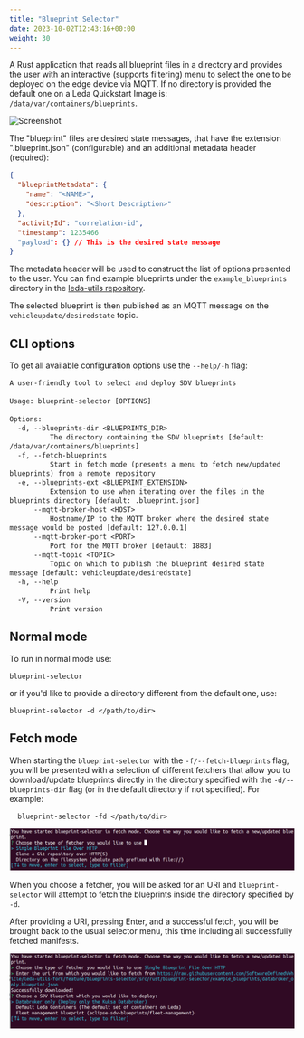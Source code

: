 ```yaml
---
title: "Blueprint Selector"
date: 2023-10-02T12:43:16+00:00
weight: 30
---
```


A Rust application that reads all blueprint files in a directory and provides the user with an
interactive (supports filtering) menu to select the one to be deployed on the edge device via MQTT.
If no directory is provided the default one on a Leda Quickstart Image is: `/data/var/containers/blueprints`.

![Screenshot](../blueprint-selector-1.png)

The "blueprint" files are desired state messages, that have the extension ".blueprint.json" (configurable) and an additional metadata header (required):

```json
{
  "blueprintMetadata": {
    "name": "<NAME>",
    "description": "<Short Description>"
  },
  "activityId": "correlation-id",
  "timestamp": 1235466
  "payload": {} // This is the desired state message
}
```

The metadata header will be used to construct the list of options presented to the user. You can find example blueprints under the
`example_blueprints` directory in the [leda-utils repository](https://github.com/eclipse-leda/leda-utils/tree/main/src/rust/blueprint-selector/example_blueprints).

The selected blueprint is then published as an MQTT message on the `vehicleupdate/desiredstate` topic.

## CLI options

To get all available configuration options use the `--help/-h` flag:

```shell
A user-friendly tool to select and deploy SDV blueprints

Usage: blueprint-selector [OPTIONS]

Options:
  -d, --blueprints-dir <BLUEPRINTS_DIR>
          The directory containing the SDV blueprints [default: /data/var/containers/blueprints]
  -f, --fetch-blueprints
          Start in fetch mode (presents a menu to fetch new/updated blueprints) from a remote repository
  -e, --blueprints-ext <BLUEPRINT_EXTENSION>
          Extension to use when iterating over the files in the blueprints directory [default: .blueprint.json]
      --mqtt-broker-host <HOST>
          Hostname/IP to the MQTT broker where the desired state message would be posted [default: 127.0.0.1]
      --mqtt-broker-port <PORT>
          Port for the MQTT broker [default: 1883]
      --mqtt-topic <TOPIC>
          Topic on which to publish the blueprint desired state message [default: vehicleupdate/desiredstate]
  -h, --help
          Print help
  -V, --version
          Print version
```

## Normal mode

To run in normal mode use:

```shell
blueprint-selector
```

or if you'd like to provide a directory different from the default one, use:

```shell
blueprint-selector -d </path/to/dir>
```

## Fetch mode

When starting the `blueprint-selector` with the `-f/--fetch-blueprints` flag, you will be presented with a selection of different
fetchers that allow you to download/update blueprints directly in the directory specified with the `-d/--blueprints-dir` flag
(or in the default directory if not specified).
For example:

```shell
  blueprint-selector -fd </path/to/dir>
```

![Selection](https://raw.githubusercontent.com/eclipse-leda/leda-utils/main/src/rust/blueprint-selector/images/fetcher-selection-screenshot.png)

When you choose a fetcher, you will be asked for an URI and `blueprint-selector` will attempt to fetch the blueprints inside the directory specified by `-d`.

After providing a URI, pressing Enter, and a successful fetch, you will be brought back to the usual
selector menu, this time including all successfully fetched manifests.

![Success](https://raw.githubusercontent.com/eclipse-leda/leda-utils/main/src/rust/blueprint-selector/images/fetcher_success.png)